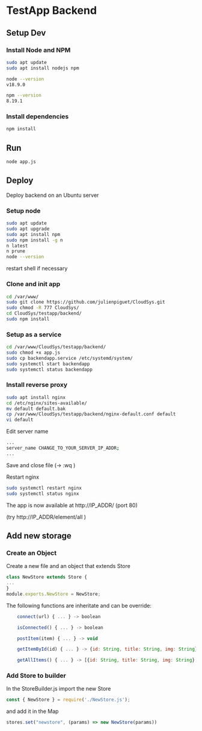 # TestApp Backend

## Setup Dev

### Install Node and NPM
```Bash
sudo apt update
sudo apt install nodejs npm

node --version
v18.9.0

npm --version
8.19.1
```

### Install dependencies
```Bash
npm install
```

## Run

```Bash
node app.js
```

## Deploy
Deploy backend on an Ubuntu server

### Setup node
```Bash
sudo apt update
sudo apt upgrade
sudo apt install npm
sudo npm install -g n
n latest
n prune
node --version
```
restart shell if necessary

### Clone and init app
```Bash
cd /var/www/
sudo git clone https://github.com/julienpiguet/CloudSys.git
sudo chmod -R 777 CloudSys/
cd CloudSys/testapp/backend/
sudo npm install
```
### Setup as a service

```Bash
cd /var/www/CloudSys/testapp/backend/
sudo chmod +x app.js
sudo cp backendapp.service /etc/systemd/system/
sudo systemctl start backendapp
sudo systemctl status backendapp
```

### Install reverse proxy

```Bash
sudo apt install nginx
cd /etc/nginx/sites-available/
mv default default.bak
cp /var/www/CloudSys/testapp/backend/nginx-default.conf default
vi default
```
Edit server name
```Bash
...
server_name CHANGE_TO_YOUR_SERVER_IP_ADDR;
...
```
Save and close file (-> :wq )

Restart nginx
```Bash
sudo systemctl restart nginx
sudo systemctl status nginx
```
The app is now available at http://IP_ADDR/ (port 80)

(try http://IP_ADDR/element/all )

## Add new storage

### Create an Object
Create a new file and an object that extends Store
```Javascript
class NewStore extends Store {
...
}
module.exports.NewStore = NewStore;
```

The following functions are inheritate and can be override:
```Javascript
    connect(url) { ... } -> boolean

    isConnected() { ... } -> boolean

    postItem(item) { ... } -> void

    getItemById(id) { ... } -> {id: String, title: String, img: String}

    getAllItems() { ... } -> [{id: String, title: String, img: String},...]
```

### Add Store to builder
In the StoreBuilder.js import the new Store
```Javascript
const { NewStore } = require('./NewStore.js');
```
and add it in the Map
```Javascript
stores.set("newstore", (params) => new NewStore(params))
```